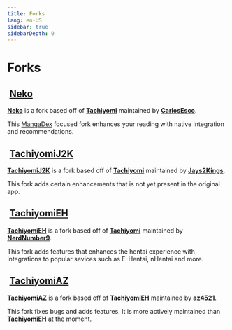 ```yaml
---
title: Forks
lang: en-US
sidebar: true
sidebarDepth: 0
---
```


# Forks

## <img class="headerLogo" :src="$withBase('/assets/media/fork-Neko-icon.png')"> [Neko](/forks/Neko)
**[Neko](https://github.com/CarlosEsco/Neko)** is a fork based off of **[Tachiyomi](https://github.com/inorichi/tachiyomi)** maintained by **[CarlosEsco](https://github.com/CarlosEsco)**.

This [MangaDex](https://mangadex.org/) focused fork enhances your reading with native integration and recommendations.

## <img class="headerLogo" :src="$withBase('/assets/media/fork-J2K-icon.png')"> [TachiyomiJ2K](/forks/TachiyomiJ2K)
**[TachiyomiJ2K](https://github.com/Jays2Kings/tachiyomiJ2K)** is a fork based off of **[Tachiyomi](https://github.com/inorichi/tachiyomi)** maintained by **[Jays2Kings](https://github.com/Jays2Kings)**.

This fork adds certain enhancements that is not yet present in the original app.

## <img class="headerLogo" :src="$withBase('/assets/media/fork-EH-icon.png')"> [TachiyomiEH](/forks/TachiyomiEH)
**[TachiyomiEH](https://github.com/NerdNumber9/TachiyomiEH)** is a fork based off of **[Tachiyomi](https://github.com/inorichi/tachiyomi)** maintained by **[NerdNumber9](https://github.com/NerdNumber9)**.

This fork adds features that enhances the hentai experience with integrations to popular sevices such as E-Hentai, nHentai and more.

## <img class="headerLogo" :src="$withBase('/assets/media/fork-AZ-icon.png')"> [TachiyomiAZ](/forks/TachiyomiAZ)
**[TachiyomiAZ](https://github.com/az4521/TachiyomiAZ)** is a fork based off of **[TachiyomiEH](https://github.com/NerdNumber9/TachiyomiEH)** maintained by **[az4521](https://github.com/az4521)**.

This fork fixes bugs and adds features. It is more actively maintained than **[TachiyomiEH](https://github.com/NerdNumber9/TachiyomiEH)** at the moment.

